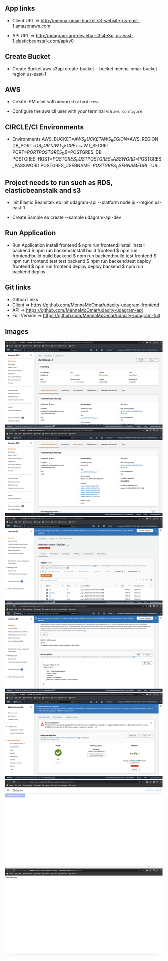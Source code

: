 ## App links

- Client URL => http://menna-omar-bucket.s3-website-us-east-1.amazonaws.com

- API URL => http://udagram-api-dev.eba-s3s4e3pj.us-east-1.elasticbeanstalk.com/api/v0


## Create Bucket
- Create Bucket
aws s3api create-bucket --bucket menna-omar-bucket --region us-east-1


## AWS
- Create IAM user with `AdministratorAccess`

- Configure the aws cli user with your terminal via `aws configure`

## CIRCLE/CI Environments
- Environments
AWS_BUCKET=$AWS_BUCKET
AWS_REGION=$AWS_REGION
DB_PORT=$DB_PORT
JWT_SECRET=$JWT_SECRET
PORT=$PORT
POSTGRES_DB=$POSTGRES_DB
POSTGRES_HOST=$POSTGRES_HOST
POSTGRES_PASSWORD=$POSTGRES_PASSWORD
POSTGRES_USERNAME=$POSTGRES_USERNAME
URL=$URL

## Project needs to run such as RDS, elasticbeanstalk and s3

- Init Elastic Beanstalk
eb init udagram-api --platform node.js --region us-east-1

- Create Sample
eb create --sample udagram-api-dev

## Run Application
- Run Application
install frontend
$ npm run frontend:install
install backend
$ npm run backend:install
build frontend
$ npm run frontend:build
build backend
$ npm run backend:build
test frontend
$ npm run frontend:test
test backend
$ npm run backend:test
deploy frontend
$ npm run frontend:deploy
deploy backend
$ npm run backend:deploy

## Git links

- Github Links
- Client => https://github.com/MennaMoOmar/udacity-udagram-frontend
- API => https://github.com/MennaMoOmar/udacity-udagram-api
- Full Version => https://github.com/MennaMoOmar/udacity-udagram-full

## Images
![images](./documentation/images/database.png)
![images](./documentation/images/database2.png)
![images](./documentation/images/bucket.png)
![images](./documentation/images/bucket%20policy.png)
![images](./documentation/images/elastic.png)
![images](./documentation/images/deployed-frontend.png)
![images](./documentation/images/deployed-api.png)
